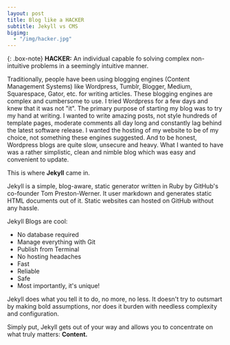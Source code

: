 ```yaml
---
layout: post
title: Blog like a HACKER
subtitle: Jekyll vs CMS
bigimg: 
  - "/img/hacker.jpg"
---
```


{: .box-note}
**HACKER:** An individual capable fo solving complex non-intuitive problems in a seemingly intuitive manner.

Traditionally, people have been using blogging engines (Content Management Systems) like Wordpress, Tumblr, Blogger, Medium, Squarespace, Gator, etc. for writing articles. These blogging engines are complex and cumbersome to use. I tried Wordpress for a few days and knew that it was not "it". The primary purpose of starting my blog was to try my hand at writing. I wanted to write amazing posts, not style hundreds of template pages, moderate comments all day long and constantly lag behind the latest software release. I wanted the hosting of my website to be of my choice, not something these engines suggested. And to be honest, Wordpress blogs are quite slow, unsecure and heavy. What I wanted to have was a rather simplistic, clean and nimble blog which was easy and convenient to update.

This is where <strong>Jekyll</strong> came in.

Jekyll is a simple, blog-aware, static generator written in Ruby by GitHub's co-founder Tom Preston-Werner. It user markdown and generates static HTML documents out of it. Static websites can hosted on GitHub without any hassle.

Jekyll Blogs are cool:

- No database required
- Manage everything with Git
- Publish from Terminal
- No hosting headaches
- Fast
- Reliable
- Safe
- Most importantly, it's unique!

Jekyll does what you tell it to do, no more, no less. It doesn't try to outsmart by making bold assumptions, nor does it burden with needless complexity and configuration.

Simply put, Jekyll gets out of your way and allows you to concentrate on what truly matters: <strong>Content.</strong>
